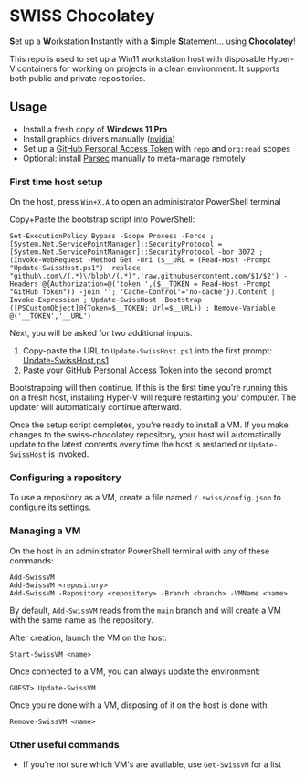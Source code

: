 # SWISS Chocolatey
**S**et up a **W**orkstation **I**nstantly with a **S**imple **S**tatement... using **Chocolatey**!

This repo is used to set up a Win11 workstation host with disposable Hyper-V containers for working on projects in a clean environment. It supports both public and private repositories.

## Usage

* Install a fresh copy of **Windows 11 Pro**
* Install graphics drivers manually ([nvidia](https://www.nvidia.com/en-us/geforce/drivers/))
* Set up a [GitHub Personal Access Token](https://github.com/settings/tokens) with `repo` and `org:read` scopes
* Optional: install [Parsec](https://parsec.app/) manually to meta-manage remotely

### First time host setup

On the host, press `Win+X,A` to open an administrator PowerShell terminal

Copy+Paste the bootstrap script into PowerShell:

````
Set-ExecutionPolicy Bypass -Scope Process -Force ; [System.Net.ServicePointManager]::SecurityProtocol = [System.Net.ServicePointManager]::SecurityProtocol -bor 3072 ; (Invoke-WebRequest -Method Get -Uri ($__URL = (Read-Host -Prompt "Update-SwissHost.ps1") -replace "github\.com\/(.*)\/blob\/(.*)",'raw.githubusercontent.com/$1/$2') -Headers @{Authorization=@('token ',($__TOKEN = Read-Host -Prompt "GitHub Token")) -join ''; 'Cache-Control'='no-cache'}).Content | Invoke-Expression ; Update-SwissHost -Bootstrap ([PSCustomObject]@{Token=$__TOKEN; Url=$__URL}) ; Remove-Variable @('__TOKEN','__URL')
````

Next, you will be asked for two additional inputs.

1. Copy-paste the URL to `Update-SwissHost.ps1` into the first prompt: [Update-SwissHost.ps1](./Module/Host/Update-SwissHost.ps1)
2. Paste your [GitHub Personal Access Token](https://github.com/settings/tokens) into the second prompt

Bootstrapping will then continue. If this is the first time you're running this on a fresh host, installing Hyper-V will require restarting your computer. The updater will automatically continue afterward.

Once the setup script completes, you're ready to install a VM. If you make changes to the swiss-chocolatey repository, your host will automatically update to the latest contents every time the host is restarted or `Update-SwissHost` is invoked.

### Configuring a repository

To use a repository as a VM, create a file named `/.swiss/config.json` to configure its settings.

### Managing a VM

On the host in an administrator PowerShell terminal with any of these commands:

```
Add-SwissVM
Add-SwissVM <repository>
Add-SwissVM -Repository <repository> -Branch <branch> -VMName <name>
```

By default, `Add-SwissVM` reads from the `main` branch and will create a VM with the same name as the repository.

After creation, launch the VM on the host:

```
Start-SwissVM <name>
```

Once connected to a VM, you can always update the environment:

```
GUEST> Update-SwissVM
```

Once you're done with a VM, disposing of it on the host is done with:

```
Remove-SwissVM <name>
```

### Other useful commands

* If you're not sure which VM's are available, use `Get-SwissVM` for a list
